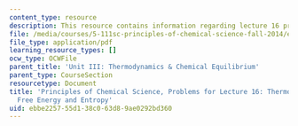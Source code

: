 ```yaml
---
content_type: resource
description: This resource contains information regarding lecture 16 problem.
file: /media/courses/5-111sc-principles-of-chemical-science-fall-2014/ebbe225755d138c063d89ae0292bd360_MIT5_111F14_Lec16Prob.pdf
file_type: application/pdf
learning_resource_types: []
ocw_type: OCWFile
parent_title: 'Unit III: Thermodynamics & Chemical Equilibrium'
parent_type: CourseSection
resourcetype: Document
title: 'Principles of Chemical Science, Problems for Lecture 16: Thermodynamics: Gibbs
  Free Energy and Entropy'
uid: ebbe2257-55d1-38c0-63d8-9ae0292bd360
---
```

